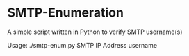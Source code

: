 # SMTP-Enumeration

A simple script written in Python to verify SMTP username(s)

Usage:
./smtp-enum.py SMTP IP Address username
